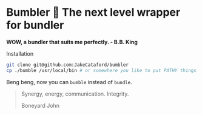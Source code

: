 Bumbler :bee:
The next level wrapper for bundler
======

**WOW, a bundler that suits me perfectly. - B.B. King**

Installation
```sh
git clone git@github.com:JakeCataford/bumbler
cp ./bumble /usr/local/bin # or somewhere you like to put PATHY things
```

Beng beng, now you can `bumble` instead of `bundle`.

> Synergy, energy, communication. Integrity.
>
> Boneyard John

